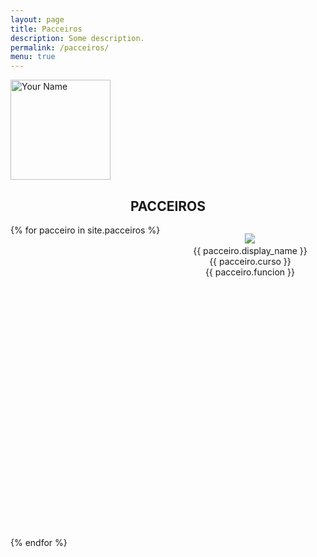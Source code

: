 ```yaml
---
layout: page
title: Pacceiros
description: Some description.
permalink: /pacceiros/
menu: true
---
```


<img itemprop="image" class="img-rounded" src="http://pacceqx.github.io\assets\img\icons\read.svg" alt="Your Name" style="width: 160px;">
<h2 style="text-align: center;">PACCEIROS</h2>
<style type="text/css" media="screen">
.container { 
  overflow-Y: hidden;
  display:flex;
  flex-flow: row wrap;
  justify-content:space-between; 
}
#celula{
  height: 500px; 
  width: 250px;
  margin-left: auto;
  margin-right: auto;
  text-align: center;
}
ul {
list-style-type: none;
}
</style>



<div class="container">  
        {% for pacceiro in site.pacceiros %}
      <div id="celula">
          <ul>
              <li><img  src="{{ pacceiro.photo }}" ></li>
              <li>{{ pacceiro.display_name  }}</li>
               <li>{{ pacceiro.curso }}</li>
              <li>{{ pacceiro.funcion }}</li>
          </ul>
      </div>  
      {% endfor %}
    </div>
   
